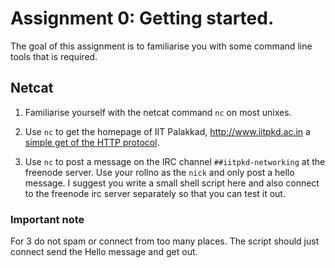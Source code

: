 # Assignment 0: Getting started.

The goal of this assignment is to familiarise you with some command
line tools that is required.


## Netcat

1. Familiarise yourself with the netcat command `nc` on most unixes.

2. Use `nc` to get the homepage of IIT Palakkad, http://www.iitpkd.ac.in
   a [simple get of the HTTP protocol][simple-get].

3. Use `nc` to post a message on the IRC channel `##iitpkd-networking`
   at the freenode server. Use your rollno as the `nick` and only post
   a hello message. I suggest you write a small shell
   script here and also connect to the freenode irc server separately
   so that you can test it out.


### Important note

For 3 do not spam or connect from too many places. The script should
just connect send the Hello message and get out.


[simple-get]: <https://en.wikipedia.org/wiki/Hypertext_Transfer_Protocol#Example_session>
[irc-protocol]: <https://tools.ietf.org/html/rfc1459>
